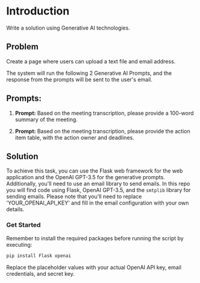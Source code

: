 # Introduction
Write a solution using Generative AI technologies.

## Problem

Create a page where users can upload a text file and email address.

The system will run the following 2 Generative AI Prompts, and the response from the prompts will be sent to the user's email.

## Prompts:

1. **Prompt:** Based on the meeting transcription, please provide a 100-word summary of the meeting.

2. **Prompt:** Based on the meeting transcription, please provide the action item table, with the action owner and deadlines.

## Solution

To achieve this task, you can use the Flask web framework for the web application and the OpenAI GPT-3.5 for the generative prompts. Additionally, you'll need to use an email library to send emails. In this repo you will find code using Flask, OpenAI GPT-3.5, and the `smtplib` library for sending emails. Please note that you'll need to replace 'YOUR_OPENAI_API_KEY' and fill in the email configuration with your own details.

### Get Started

Remember to install the required packages before running the script by executing:

```bash
pip install Flask openai
```

Replace the placeholder values with your actual OpenAI API key, email credentials, and secret key.
